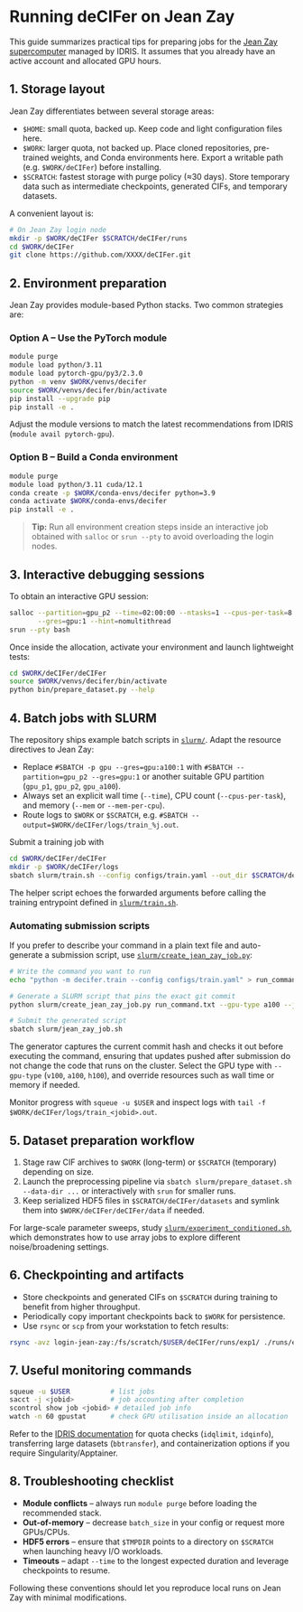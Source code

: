 # Running deCIFer on Jean Zay

This guide summarizes practical tips for preparing jobs for the [Jean Zay supercomputer](https://www.idris.fr/eng/jean-zay/jean-zay-presentation.html) managed by IDRIS. It assumes that you already have an active account and allocated GPU hours.

## 1. Storage layout

Jean Zay differentiates between several storage areas:

- `$HOME`: small quota, backed up. Keep code and light configuration files here.
- `$WORK`: larger quota, not backed up. Place cloned repositories, pre-trained weights, and Conda environments here. Export a writable path (e.g. `$WORK/deCIFer`) before installing.
- `$SCRATCH`: fastest storage with purge policy (≈30 days). Store temporary data such as intermediate checkpoints, generated CIFs, and temporary datasets.

A convenient layout is:

```bash
# On Jean Zay login node
mkdir -p $WORK/deCIFer $SCRATCH/deCIFer/runs
cd $WORK/deCIFer
git clone https://github.com/XXXX/deCIFer.git
```

## 2. Environment preparation

Jean Zay provides module-based Python stacks. Two common strategies are:

### Option A – Use the PyTorch module

```bash
module purge
module load python/3.11
module load pytorch-gpu/py3/2.3.0
python -m venv $WORK/venvs/decifer
source $WORK/venvs/decifer/bin/activate
pip install --upgrade pip
pip install -e .
```

Adjust the module versions to match the latest recommendations from IDRIS (`module avail pytorch-gpu`).

### Option B – Build a Conda environment

```bash
module purge
module load python/3.11 cuda/12.1
conda create -p $WORK/conda-envs/decifer python=3.9
conda activate $WORK/conda-envs/decifer
pip install -e .
```

> **Tip:** Run all environment creation steps inside an interactive job obtained with `salloc` or `srun --pty` to avoid overloading the login nodes.

## 3. Interactive debugging sessions

To obtain an interactive GPU session:

```bash
salloc --partition=gpu_p2 --time=02:00:00 --ntasks=1 --cpus-per-task=8 \
       --gres=gpu:1 --hint=nomultithread
srun --pty bash
```

Once inside the allocation, activate your environment and launch lightweight tests:

```bash
cd $WORK/deCIFer/deCIFer
source $WORK/venvs/decifer/bin/activate
python bin/prepare_dataset.py --help
```

## 4. Batch jobs with SLURM

The repository ships example batch scripts in [`slurm/`](../slurm). Adapt the resource directives to Jean Zay:

- Replace `#SBATCH -p gpu --gres=gpu:a100:1` with `#SBATCH --partition=gpu_p2 --gres=gpu:1` or another suitable GPU partition (`gpu_p1`, `gpu_p2`, `gpu_a100`).
- Always set an explicit wall time (`--time`), CPU count (`--cpus-per-task`), and memory (`--mem` or `--mem-per-cpu`).
- Route logs to `$WORK` or `$SCRATCH`, e.g. `#SBATCH --output=$WORK/deCIFer/logs/train_%j.out`.

Submit a training job with

```bash
cd $WORK/deCIFer/deCIFer
mkdir -p $WORK/deCIFer/logs
sbatch slurm/train.sh --config configs/train.yaml --out_dir $SCRATCH/deCIFer/runs/exp1
```

The helper script echoes the forwarded arguments before calling the training entrypoint defined in [`slurm/train.sh`](../slurm/train.sh).

### Automating submission scripts

If you prefer to describe your command in a plain text file and auto-generate a submission script, use [`slurm/create_jean_zay_job.py`](../slurm/create_jean_zay_job.py):

```bash
# Write the command you want to run
echo "python -m decifer.train --config configs/train.yaml" > run_command.txt

# Generate a SLURM script that pins the exact git commit
python slurm/create_jean_zay_job.py run_command.txt --gpu-type a100 --job-name decifer-train

# Submit the generated script
sbatch slurm/jean_zay_job.sh
```

The generator captures the current commit hash and checks it out before executing the command, ensuring that updates pushed after submission do not change the code that runs on the cluster. Select the GPU type with `--gpu-type` (`v100`, `a100`, `h100`), and override resources such as wall time or memory if needed.

Monitor progress with `squeue -u $USER` and inspect logs with `tail -f $WORK/deCIFer/logs/train_<jobid>.out`.

## 5. Dataset preparation workflow

1. Stage raw CIF archives to `$WORK` (long-term) or `$SCRATCH` (temporary) depending on size.
2. Launch the preprocessing pipeline via `sbatch slurm/prepare_dataset.sh --data-dir ...` or interactively with `srun` for smaller runs.
3. Keep serialized HDF5 files in `$SCRATCH/deCIFer/datasets` and symlink them into `$WORK/deCIFer/deCIFer/data` if needed.

For large-scale parameter sweeps, study [`slurm/experiment_conditioned.sh`](../slurm/experiment_conditioned.sh), which demonstrates how to use array jobs to explore different noise/broadening settings.

## 6. Checkpointing and artifacts

- Store checkpoints and generated CIFs on `$SCRATCH` during training to benefit from higher throughput.
- Periodically copy important checkpoints back to `$WORK` for persistence.
- Use `rsync` or `scp` from your workstation to fetch results:

```bash
rsync -avz login-jean-zay:/fs/scratch/$USER/deCIFer/runs/exp1/ ./runs/exp1/
```

## 7. Useful monitoring commands

```bash
squeue -u $USER          # list jobs
sacct -j <jobid>         # job accounting after completion
scontrol show job <jobid> # detailed job info
watch -n 60 gpustat      # check GPU utilisation inside an allocation
```

Refer to the [IDRIS documentation](https://docs.idris.fr/) for quota checks (`idqlimit`, `idqinfo`), transferring large datasets (`bbtransfer`), and containerization options if you require Singularity/Apptainer.

## 8. Troubleshooting checklist

- **Module conflicts** – always run `module purge` before loading the recommended stack.
- **Out-of-memory** – decrease `batch_size` in your config or request more GPUs/CPUs.
- **HDF5 errors** – ensure that `$TMPDIR` points to a directory on `$SCRATCH` when launching heavy I/O workloads.
- **Timeouts** – adapt `--time` to the longest expected duration and leverage checkpoints to resume.

Following these conventions should let you reproduce local runs on Jean Zay with minimal modifications.
